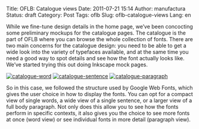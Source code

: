 Title: OFLB: Catalogue views
Date: 2011-07-21 15:14
Author: manufactura
Status: draft
Category: Post
Tags: oflb
Slug: oflb-catalogue-views
Lang: en

While we fine-tune design details in the home page, we’ve been
concocting some preliminary mockups for the catalogue pages. The
catalogue is the part of OFLB where you can browse the whole collection
of fonts. There are two main concerns for the catalogue design: you need
to be able to get a wide look into the variety of typefaces available,
and at the same time you need a good way to spot details and see how the
font actually looks like. We’ve started trying this out doing Inkscape
mock pages.

[![](http://blog.manufacturaindependente.org/wp-content/uploads/2011/07/catalogue-word-150x150.png "catalogue-word")](http://blog.manufacturaindependente.org/wp-content/uploads/2011/07/catalogue-word.png)
[![](http://blog.manufacturaindependente.org/wp-content/uploads/2011/07/catalogue-sentence1-150x150.png "catalogue-sentence")](http://blog.manufacturaindependente.org/wp-content/uploads/2011/07/catalogue-sentence1.png)
[![](http://blog.manufacturaindependente.org/wp-content/uploads/2011/07/catalogue-paragraph-150x150.png "catalogue-paragraph")](http://blog.manufacturaindependente.org/wp-content/uploads/2011/07/catalogue-paragraph.png)

So in this case, we followed the structure used by Google Web Fonts,
which gives the user choice in how to display the fonts. You can opt for
a compact view of single words, a wide view of a single sentence, or a
larger view of a full body paragraph. Not only does this allow you to
see how the fonts perform in specific contexts, it also gives you the
choice to see more fonts at once (word view) or see individual fonts in
more detail (paragraph view).

